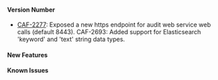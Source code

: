 
#### Version Number
- [CAF-2277](https://jira.autonomy.com/browse/CAF-2277): Exposed a new https endpoint for audit web service web calls (default 8443).
CAF-2693: Added support for Elasticsearch 'keyword' and 'text' string data types.

#### New Features

#### Known Issues
